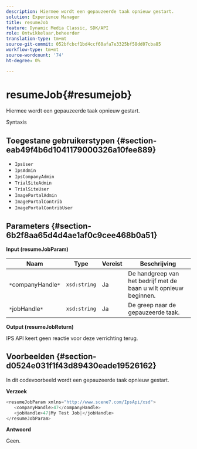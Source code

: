 ```yaml
---
description: Hiermee wordt een gepauzeerde taak opnieuw gestart.
solution: Experience Manager
title: resumeJob
feature: Dynamic Media Classic, SDK/API
role: Ontwikkelaar,beheerder
translation-type: tm+mt
source-git-commit: 052bfcbcf1bd4ccf60afa7e3325bf58dd07cba85
workflow-type: tm+mt
source-wordcount: '74'
ht-degree: 0%

---
```



# resumeJob{#resumejob}

Hiermee wordt een gepauzeerde taak opnieuw gestart.

Syntaxis

## Toegestane gebruikerstypen {#section-eab49f4b6d1041179000326a10fee889}

* `IpsUser`
* `IpsAdmin`
* `IpsCompanyAdmin`
* `TrialSiteAdmin`
* `TrialSiteUser`
* `ImagePortalAdmin`
* `ImagePortalContrib`
* `ImagePortalContribUser`

## Parameters {#section-6b2f8aa65d4d4ae1af0c9cee468b0a51}

**Input (resumeJobParam)**

| Naam | Type | Vereist | Beschrijving |
|---|---|---|---|
| `*`companyHandle`*` | `xsd:string` | Ja | De handgreep van het bedrijf met de baan u wilt opnieuw beginnen. |
| `*`jobHandle`*` | `xsd:string` | Ja | De greep naar de gepauzeerde taak. |

**Output (resumeJobReturn)**

IPS API keert geen reactie voor deze verrichting terug.

## Voorbeelden {#section-d0524e031f1f43d89430eade19526162}

In dit codevoorbeeld wordt een gepauzeerde taak opnieuw gestart.

**Verzoek**

```java
<resumeJobParam xmlns="http://www.scene7.com/IpsApi/xsd">
   <companyHandle>47</companyHandle>
   <jobHandle>47|My Test Job|</jobHandle>
</resumeJobParam>
```

**Antwoord**

Geen.
